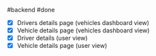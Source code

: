 #backend 
#done 

- [x] Drivers details page (vehicles dashboard view)
- [x] Vehicle details page (vehicles dashboard view)
- [x] Driver details (user view)
- [x] Vehicle details page (user view)